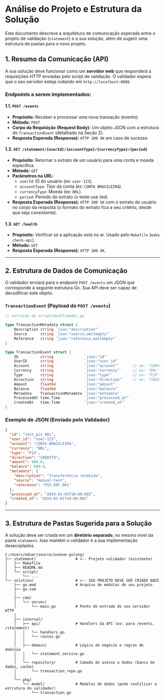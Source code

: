 # Análise do Projeto e Estrutura da Solução

Este documento descreve a arquitetura de comunicação esperada entre o projeto de validação (`statement`) e a sua solução, além de sugerir uma estrutura de pastas para o novo projeto.

## 1. Resumo da Comunicação (API)

A sua solução deve funcionar como um **servidor web** que responderá a requisições HTTP enviadas pelo script de validação. O validador espera que o seu servidor esteja rodando em `http://localhost:8080`.

### Endpoints a serem implementados:

#### 1.1. `POST /events`
- **Propósito:** Receber e processar uma nova transação (evento).
- **Método:** `POST`
- **Corpo da Requisição (Request Body):** Um objeto JSON com a estrutura do `TransactionEvent` (detalhado na Seção 2).
- **Resposta Esperada (Response):** `HTTP 200 OK` em caso de sucesso.

#### 1.2. `GET /statement/{userId}/{accountType}/{currencyType}/{period}`
- **Propósito:** Retornar o extrato de um usuário para uma conta e moeda específica.
- **Método:** `GET`
- **Parâmetros na URL:**
    - `userId`: ID do usuário (ex: `user-123`).
    - `accountType`: Tipo da conta (ex: `CONTA BRASILEIRA`).
    - `currencyType`: Moeda (ex: `BRL`).
    - `period`: Período do extrato (o teste usa `30d`).
- **Resposta Esperada (Response):** `HTTP 200 OK` com o extrato do usuário no corpo da resposta (o formato do extrato fica a seu critério, desde que seja consistente).

#### 1.3. `GET /health`
- **Propósito:** Verificar se a aplicação está no ar. Usado pelo `Makefile` (`make check-api`).
- **Método:** `GET`
- **Resposta Esperada (Response):** `HTTP 200 OK`.

---

## 2. Estrutura de Dados de Comunicação

O validador enviará para o endpoint `POST /events` um JSON que corresponde à seguinte estrutura Go. Sua API deve ser capaz de decodificar este objeto.

### `TransactionEvent` (Payload do `POST /events`)

```go
// extraído de script/model/model.go

type TransactionMetadata struct {
	Description string `json:"description"`
	Source      string `json:"source,omitempty"`
	Reference   string `json:"reference,omitempty"`
}

type TransactionEvent struct {
	ID          string              `json:"id"`
	UserID      string              `json:"user_id"`
	Account     string              `json:"account"`      // ex: "CONTA BRASILEIRA"
	Currency    string              `json:"currency"`     // ex: "BRL"
	Type        string              `json:"type"`         // ex: "PIX"
	Direction   string              `json:"direction"`    // ex: "CREDITO"
	Amount      float64             `json:"amount"`
	Balance     float64             `json:"balance"`
	Metadata    TransactionMetadata `json:"metadata"`
	ProcessedAt time.Time           `json:"processed_at"`
	CreatedAt   time.Time           `json:"created_at"`
}
```

### Exemplo de JSON (Enviado pelo Validador)

```json
{
  "id": "test_pix_001",
  "user_id": "user-123",
  "account": "CONTA BRASILEIRA",
  "currency": "BRL",
  "type": "PIX",
  "direction": "CREDITO",
  "amount": 600.0,
  "balance": 600.0,
  "metadata": {
    "description": "Transferência recebida",
    "source": "manual-test",
    "reference": "PIX_REF_001"
  },
  "processed_at": "2024-01-01T10:00:00Z",
  "created_at": "2024-01-01T10:00:00Z"
}
```

---

## 3. Estrutura de Pastas Sugerida para a Solução

A solução deve ser criada em um **diretório separado**, no mesmo nível da pasta `statement`. Isso mantém o validador e a sua implementação desacoplados.

```
C:/Users/eduar/source/avenue-golang/
├── statement/                  # <-- Projeto validador (existente)
│   ├── Makefile
│   ├── README.md
│   └── script/
│       └── ...
└── solution/                   # <-- SEU PROJETO DEVE SER CRIADO AQUI
    ├── go.mod                  # Arquivo de módulos do seu projeto
    ├── go.sum
    │
    ├── cmd/
    │   └── server/
    │       └── main.go         # Ponto de entrada do seu servidor HTTP
    │
    ├── internal/
    │   ├── api/                # Handlers da API (ex: para /events, /statement)
    │   │   └── handlers.go
    │   │   └── routes.go
    │   │
    │   ├── domain/             # Lógica de negócio e regras de domínio
    │   │   └── statement_service.go
    │   │
    │   └── repository/         # Camada de acesso a dados (banco de dados, cache)
    │       └── transaction_repo.go
    │
    └── pkg/
        └── model/              # Modelos de dados (pode reutilizar a estrutura do validador)
            └── transaction.go

```
